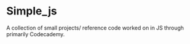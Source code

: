 # Simple_js
A collection of small projects/ reference code worked on in JS through primarily Codecademy.